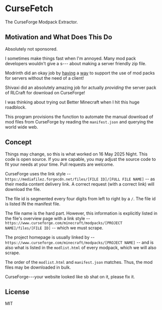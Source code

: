 # CurseFetch

The CurseForge Modpack Extractor.

## Motivation and What Does This Do

Absolutely not sponsored.

I sometimes make things fast when I'm annoyed. Many mod pack developers wouldn't give a s--- about making a server friendly zip file.

Modrinth did an okay job by [having](https://support.modrinth.com/en/articles/8802250-modpacks-on-modrinth) a
[way](https://github.com/nothub/mrpack-install) to support the use of mod packs for servers without the need of a client!

Shivaxi did an absolutely amazing job for actually *providing* the server pack of RLCraft for download on CurseForge!

I was thinking about trying out Better Minecraft when I hit this huge roadblock.

This program provisions the function to automate the manual download of mod files from CurseForge by reading the `manifest.json`
and querying the world wide web.

## Concept

Things may change, so this is what worked on 16 May 2025 Night. This code is open source. If you are capable, you may
adjust the source code to fit your needs at your time. Pull requests are welcome.

CurseForge uses the link style --
`https://mediafilez.forgecdn.net/files/[FILE ID]/[FULL FILE NAME]`
-- as their media content delivery link. A correct request (with a correct link) will download the file.

The file id is segmented every four digits from left to right by a `/`. The file id is listed IN the manifest file.

The file name is the hard part. However, this information is explicitly listed in the file's overview page with a link style --
`https://www.curseforge.com/minecraft/modpacks/[PROJECT NAME]/files/[FILE ID]`
-- which we must scrape.

The project homepage is usually linked by --
`https://www.curseforge.com/minecraft/modpacks/[PROJECT NAME]`
-- and is also what is listed in the `modlist.html` of every modpack, which we will also scrape.

The order of the `modlist.html` and `manifest.json` matches. Thus, the mod files may be downloaded in bulk.

CurseForge---your website looked like sb shat on it, please fix it.

## License

MIT